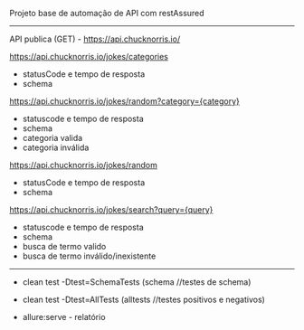 Projeto base de automação de API com restAssured

------------------------------------------------------------------------------------------------

API publica (GET) - https://api.chucknorris.io/

https://api.chucknorris.io/jokes/categories
- statusCode e tempo de resposta    
- schema							

https://api.chucknorris.io/jokes/random?category={category}
- statuscode e tempo de resposta 
- schema 
- categoria valida  
- categoria inválida 

https://api.chucknorris.io/jokes/random
- statusCode e tempo de resposta 
- schema 

https://api.chucknorris.io/jokes/search?query={query}
- statuscode e tempo de resposta 
- schema
- busca de termo valido
- busca de termo inválido/inexistente
---------------------------------------------------------------



- clean test -Dtest=SchemaTests (schema //testes de schema)
- clean test -Dtest=AllTests (alltests //testes positivos e negativos)

- allure:serve - relatório
